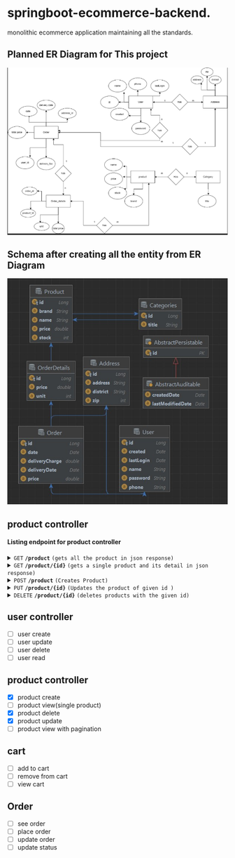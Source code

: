 # springboot-ecommerce-backend.


monolithic ecommerce application maintaining all the standards.
## Planned ER Diagram for This project
![ER DiaGram](readmeResource/javacom.png) 
## Schema after creating all the entity from ER Diagram
![ER DiaGram](readmeResource/javaCom.jpg)  


## product controller

#### Listing endpoint for product controller

<details>
 <summary><code>GET</code> <code><b>/product</b></code> <code>(gets all the product in json response)</code></summary>

##### Parameters

> None

##### Responses

> | http code     | content-type                      | response    |
> |---------------|-------------|---------------------------------------------------------------------|
> | `200`         | `text/plain;charset=UTF-8`        | JSON object |

##### Example cURL

> ```javascript
>  curl -X GET -H "Content-Type: application/json" http://localhost:8080/
> ```

</details>


<details>
 <summary><code>GET</code> <code><b>/product/{id}</b></code> <code>(gets a single product and its detail in json response)</code></summary>

##### Parameters

> | name |  type     | data type               | description     |
>|------|-----------|-----------|--------------------|
> | id    |  required | JSON object  | N/A  |
##### Responses

> | http code     | content-type                      | response    |
> |---------------|-------------|---------------------------------------------------------------------|
> | `200`         | `text/plain;charset=UTF-8`        | JSON object |

##### Example cURL

> ```javascript
>  curl -X GET -H "Content-Type: application/json" http://localhost:8080/
> ```

</details>



<details>
 <summary><code>POST</code> <code><b>/product</b></code> <code>(Creates Product)</code></summary>

##### Parameters

> | name      |  type     | data type              | description                                                           |
> |-----------|-----------|-------------------------|-----------------------------------------------------------------------|
> | None      |  required | object (JSON)   | N/A  |


##### Responses

> | http code     | content-type                      | response                                                            |
> |---------------|-----------------------------------|---------------------------------------------------------------------|
> | `201`         | `text/plain;charset=UTF-8`        | `Configuration created successfully`                                |
> | `400`         | `application/json`                | `{"code":"400","message":"Bad Request"}`                            |
> | `405`         | `text/html;charset=utf-8`         | None                                                                |

##### Example cURL

> ```javascript
>  curl -X POST -H "Content-Type: application/json" --data @post.json http://localhost:8080/
> ```

</details>



<details>
 <summary><code>PUT</code> <code><b>/product/{id}</b></code> <code>(Updates the product of given id )</code></summary>

##### Parameters

> | name      |  type     | data type               | description                                                           |
> |-----------|-----------|-------------------------|-----------------------------------------------------------------------|
> | None      |  required | object (JSON )   | N/A  |


##### Responses

> | http code     | content-type                      | response                                                            |
> |---------------|-----------------------------------|---------------------------------------------------------------------|
> | `201`         | `text/plain;charset=UTF-8`        | `Configuration created successfully`                                |
> | `400`         | `application/json`                | `{"code":"400","message":"Bad Request"}`                            |
> | `405`         | `text/html;charset=utf-8`         | None                                                                |

##### Example cURL

> ```javascript
>  curl -X POST -H "Content-Type: application/json" --data @post.json http://localhost:8080/
> ```

</details>






<details>
  <summary><code>DELETE</code> <code><b>/product/{id}</b></code> <code>(deletes products with the given id)</code></summary>

##### Parameters

> | name              |  type     | data type      | description            |
> |-------------------|-----------|------------------------|-------------------------------------|
> | `id` |  required | int ($int64)   | The specific product id |


##### Responses

> | http code     | content-type                      | response                                                      |
> |---------------|---------------------------------------------------------------|---------------------------------------------------------------------|
> | `200`         | `text/plain;charset=UTF-8`        | `product <name> was deleted succesfully deleted successfully` |

##### Example cURL

> ```javascript
>  curl -X DELETE -H "Content-Type: application/json" http://localhost:8889/
> ```

</details>


## user controller 
- [ ] user create 
- [ ] user update 
- [ ] user delete
- [ ] user read

## product controller 
- [x] product create
- [ ] product view(single product)
- [x] product delete 
- [x] product update 
- [ ] product view with pagination

## cart
- [ ] add to cart
- [ ] remove from cart
- [ ] view cart
## Order  
- [ ] see order 
- [ ] place order
- [ ] update order
- [ ] update status